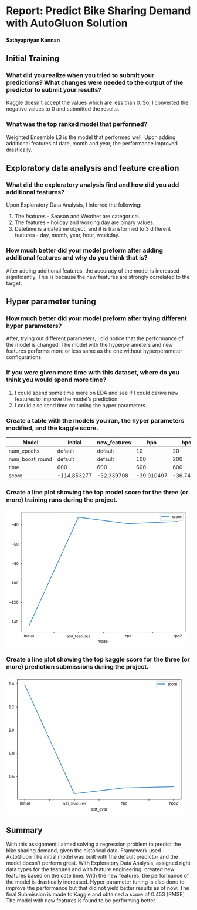 # Report: Predict Bike Sharing Demand with AutoGluon Solution
#### Sathyapriyan Kannan

## Initial Training
### What did you realize when you tried to submit your predictions? What changes were needed to the output of the predictor to submit your results?
Kaggle doesn't accept the values which are less than 0. So, I converted the negative values to 0 and submitted the results. 

### What was the top ranked model that performed?
Weighted Ensemble L3 is the model that performed well. Upon adding additional features of date, month and year, the performance improved drastically.

## Exploratory data analysis and feature creation
### What did the exploratory analysis find and how did you add additional features?
Upon Exploratory Data Analysis, I inferred the following:
1. The features - Season and Weather are categorical.
2. The features - holiday and working day are binary values. 
3. Datetime is a datetime object, and it is transformed to 3 different features - day, month, year, hour, weekday.

### How much better did your model preform after adding additional features and why do you think that is?
After adding additional features, the accuracy of the model is increased significantly. This is because the new features are strongly correlated to the target. 

## Hyper parameter tuning
### How much better did your model preform after trying different hyper parameters?
After, trying out different parameters, I did notice that the performance of the model is changed. The model with the hyperperameters and new features performs more or less same as the one without hyperperameter configurations.   

### If you were given more time with this dataset, where do you think you would spend more time?
1. I could spend some time more on EDA and see if I could derive new features to improve the model's prediction.
2. I could also send time on tuning the hyper parameters. 

### Create a table with the models you ran, the hyper parameters modified, and the kaggle score.

| Model             | initial     | new_features| hpo         | hpo2        | 
| -----------       | ----------- | ----------- | -----       | ----------- |  
| num_epochs        | default     | default     | 10          | 20          |  
| num_boost_round   | default     | default     | 100         | 200         |  
| time              | 600         | 600         | 600         | 600         | 
| score             | -114.853277 | -32.339708  | -39.010497  | -36.742658  |

### Create a line plot showing the top model score for the three (or more) training runs during the project.

![model_train_score.png](img/model_train_score.png)

### Create a line plot showing the top kaggle score for the three (or more) prediction submissions during the project.

![model_test_score.png](img/model_test_score.png)

## Summary
With this assignment I aimed solving a regression problem to predict the bike sharing demand, given the historical data.
Framework used - AutoGluon 
The initial model was built with the default predictor and the model doesn't perform great. 
With Exploratory Data Analysis, assigned right data types for the features and with feature engineering, created new features based on the date time.
With the new features, the performance of the model is drastically increased.
Hyper parameter tuning is also done to improve the performance but that did not yield better results as of now.
The final Submission is made to Kaggle and obtained a score of 0.453  [RMSE]
The model with new features is found to be performing better. 
